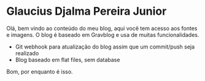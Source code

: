 # Glaucius Djalma Pereira Junior
Olá, bem vindo ao conteúdo do meu blog, aqui você tem acesso aos fontes e imagens.
O blog é baseado em Gravblog e usa de muitas funcionalidades.

- Git webhook para atualização do blog assim que um commit/push seja realizado
- Blog baseado em flat files, sem database

Bom, por enquanto é isso.

